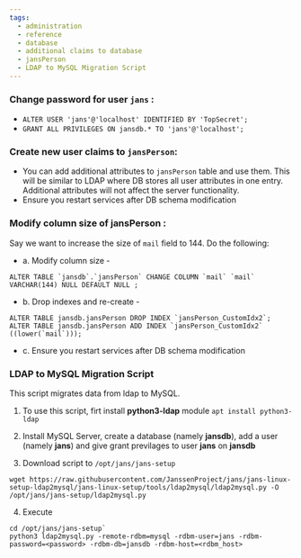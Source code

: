 ```yaml
---
tags:
  - administration
  - reference
  - database
  - additional claims to database
  - jansPerson
  - LDAP to MySQL Migration Script
---
```


### **Change password for user `jans`** :

*  `ALTER USER 'jans'@'localhost' IDENTIFIED BY 'TopSecret';`
*  `GRANT ALL PRIVILEGES ON jansdb.* TO 'jans'@'localhost';`

### Create new user claims to `jansPerson`: 
* You can add additional attributes to `jansPerson` table and use them. This will be similar to LDAP where DB stores all user attributes in one entry. Additional attributes will not affect the server functionality.
* Ensure you restart services after DB schema modification

### **Modify column size of jansPerson** :
Say we want to increase the size of `mail` field to 144. Do the following:<br>
* a. Modify column size - 
 ```
 ALTER TABLE `jansdb`.`jansPerson` CHANGE COLUMN `mail` `mail` VARCHAR(144) NULL DEFAULT NULL ;
 ```
* b. Drop indexes and re-create - 
 ```
 ALTER TABLE jansdb.jansPerson DROP INDEX `jansPerson_CustomIdx2`;
 ALTER TABLE jansdb.jansPerson ADD INDEX `jansPerson_CustomIdx2` ((lower(`mail`)));
 ```
* c. Ensure you restart services after DB schema modification


### LDAP to MySQL Migration Script

This script migrates data from ldap to MySQL.

1. To use this script, firt install **python3-ldap** module
  `apt install python3-ldap`

2. Install MySQL Server, create a database (namely **jansdb**), add a user (namely **jans**) and
give grant previlages to user **jans** on **jansdb**

3. Download script to `/opt/jans/jans-setup`
  ```
  wget https://raw.githubusercontent.com/JanssenProject/jans/jans-linux-setup-ldap2mysql/jans-linux-setup/tools/ldap2mysql/ldap2mysql.py -O /opt/jans/jans-setup/ldap2mysql.py
  ```

4. Execute
  ```
  cd /opt/jans/jans-setup`
  python3 ldap2mysql.py -remote-rdbm=mysql -rdbm-user=jans -rdbm-password=<password> -rdbm-db=jansdb -rdbm-host=<rdbm_host>
  ```
